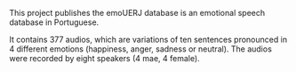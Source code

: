 This project publishes the emoUERJ database is an emotional speech database in Portuguese. 

It contains 377 audios, which are variations of ten sentences pronounced in 4 different emotions (happiness, anger, sadness or neutral). The audios were recorded by eight speakers (4 mae, 4 female).
